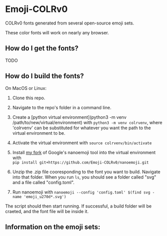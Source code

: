 # Emoji-COLRv0
COLRv0 fonts generated from several open-source emoji sets.

These color fonts will work on nearly any browser.


## How do I get the fonts?

TODO

## How do I build the fonts?

On MacOS or Linux:

1. Clone this repo.
2. Navigate to the repo's folder in a command line.
3. Create a [python virtual environment](python3 -m venv /path/to/new/virtual/environment) with `python3 -m venv colrvenv`, where 'colrvenv' can be substituted for whatever you want the path to the virtual environment to be.
4. Activate the virtual environment with `source colrvenv/bin/activate`
5. Install [my fork](https://github.com/Emoji-COLRv0/nanoemoji) of Google's nanoemoji tool into the virtual environment with  
    `pip install git+https://github.com/Emoji-COLRv0/nanoemoji.git`

6. Unzip the .zip file cooresponding to the font you want to build. Navigate into that folder. When you run `ls`, you should see a folder called "svg" and a file called "config.toml".
7. Run nanoemoji with `nanoemoji --config 'config.toml' $(find svg -name 'emoji_u270d*.svg')`

The script should then start running. If successful, a build folder will be craeted, and the font file will be inside it.





## Information on the emoji sets:



